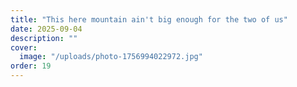 ```yaml
---
title: "This here mountain ain't big enough for the two of us"
date: 2025-09-04
description: ""
cover:
  image: "/uploads/photo-1756994022972.jpg"
order: 19
---
```


